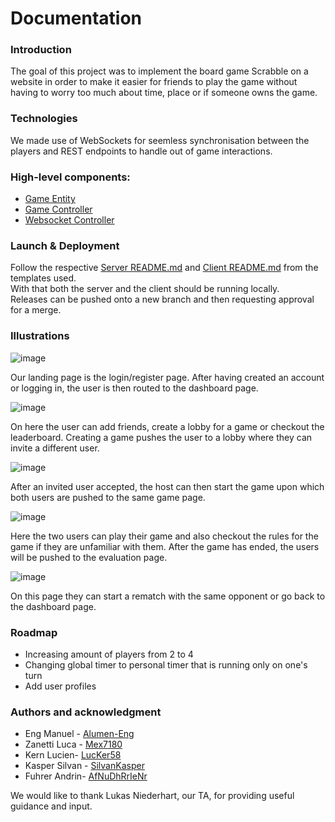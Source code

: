# Documentation

### Introduction

The goal of this project was to implement the board game Scrabble on a website in order to make it easier for friends to play the game without having to worry too much about time, place or if someone owns the game.

### Technologies

We made use of WebSockets for seemless synchronisation between the players and REST endpoints to handle out of game interactions.

### High-level components: 
* [Game Entity](https://github.com/AfNuDhRrIeNr/sopra-fs25-group-33-server/blob/main/src/main/java/ch/uzh/ifi/hase/soprafs24/entity/Game.java)
* [Game Controller](https://github.com/AfNuDhRrIeNr/sopra-fs25-group-33-server/blob/main/src/main/java/ch/uzh/ifi/hase/soprafs24/controller/GameController.java)
* [Websocket Controller](https://github.com/AfNuDhRrIeNr/sopra-fs25-group-33-server/blob/main/src/main/java/ch/uzh/ifi/hase/soprafs24/websocket/WebSocketController.java)

### Launch & Deployment
Follow the respective [Server README.md](https://github.com/HASEL-UZH/sopra-fs25-template-server/blob/main/README.md) and [Client README.md](https://github.com/HASEL-UZH/sopra-fs25-template-client) from the templates used. <br>
With that both the server and the client should be running locally. <br>
Releases can be pushed onto a new branch and then requesting approval for a merge.

### Illustrations 

![image](https://github.com/user-attachments/assets/04ef2957-d364-4f92-9a48-791a6e869be4)

Our landing page is the login/register page. After having created an account or logging in, the user is then routed to the dashboard page.

![image](https://github.com/user-attachments/assets/8476ed66-d9b8-41fe-baa6-cbdf895007e6)

On here the user can add friends, create a lobby for a game or checkout the leaderboard. Creating a game pushes the user to a lobby where they can invite a different user.

![image](https://github.com/user-attachments/assets/d4df77d2-cceb-4f6d-b14e-488fd6421c07)

After an invited user accepted, the host can then start the game upon which both users are pushed to the same game page. 

![image](https://github.com/user-attachments/assets/caf40bb0-d8df-430d-b8ce-736cc74e83fb)

Here the two users can play their game and also checkout the rules for the game if they are unfamiliar with them. After the game has ended, the users will be pushed to the evaluation page.

![image](https://github.com/user-attachments/assets/edd443ff-9332-48b5-b158-65b9313d59b3)

On this page they can start a rematch with the same opponent or go back to the dashboard page.

### Roadmap
* Increasing amount of players from 2 to 4
* Changing global timer to personal timer that is running only on one's turn
* Add user profiles

### Authors and acknowledgment
* Eng Manuel - [Alumen-Eng](https://github.com/Alumen-Eng)
* Zanetti Luca - [Mex7180](https://github.com/Mex7180)
* Kern Lucien- [LucKer58](https://github.com/LucKer58)
* Kasper Silvan - [SilvanKasper](https:://github.com/SilvanKasper)
* Fuhrer Andrin- [AfNuDhRrIeNr](https://github.com/AfNuDhRrIeNr)

We would like to thank Lukas Niederhart, our TA, for providing useful guidance and input.
